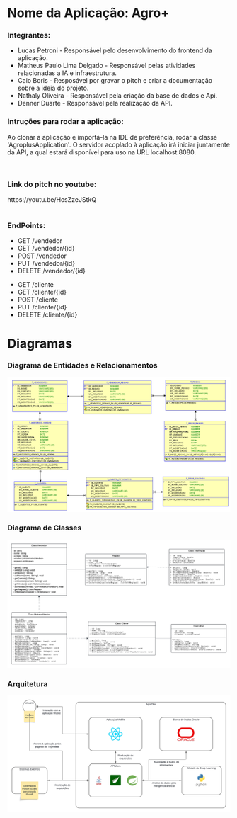
<h1>Nome da Aplicação: Agro+</h1>

<h3>Integrantes: </h3>
<ul>
    <li>Lucas Petroni - Responsável pelo desenvolvimento do frontend da aplicação.</li>
    <li>Matheus Paulo Lima Delgado - Responsável pelas atividades relacionadas a IA e infraestrutura.</li>
    <li>Caio Boris - Resposável por gravar o pitch e criar a documentação sobre a ideia do projeto.</li>
    <li>Nathaly Oliveira - Responsável pela criação da base de dados e Api.</li>
    <li>Denner Duarte - Responsável pela realização da API.</li>
</ul>

<h3>Intruções para rodar a aplicação: </h3>
<p>Ao clonar a aplicação e importá-la na IDE de preferência, rodar a classe 'AgroplusApplication'. O servidor acoplado à aplicação irá iniciar juntamente da API, a qual estará disponível para uso na URL localhost:8080.</p>


<br/>
<h3>Link do pitch no youtube: </h3>
 https://youtu.be/HcsZzeJStkQ<br/>
<br/>

<h3>EndPoints: </h3>

<ul>
    <li>GET /vendedor</li>
    <li>GET /vendedor/{id}</li>
    <li>POST /vendedor</li>
    <li>PUT /vendedor/{id}</li>
    <li>DELETE /vendedor/{id}</li>
</ul>

<ul>
    <li>GET /cliente</li>
    <li>GET /cliente/{id}</li>
    <li>POST /cliente</li>
    <li>PUT /cliente/{id}</li>
    <li>DELETE /cliente/{id}</li>
</ul>

<h1>Diagramas</h1>

<h3>Diagrama de Entidades e Relacionamentos</h3>
<img src='./Documentacao/DiagramaEntidadeRelacionamento.png'/>
<br/>
<h3>Diagrama de Classes</h3>
<img src='./Documentacao/DiagramaClasses.png'/>
<br/>
<h3>Arquitetura</h3>
<img src='./Documentacao/ArquiteturaAgroPlus.png'/>
